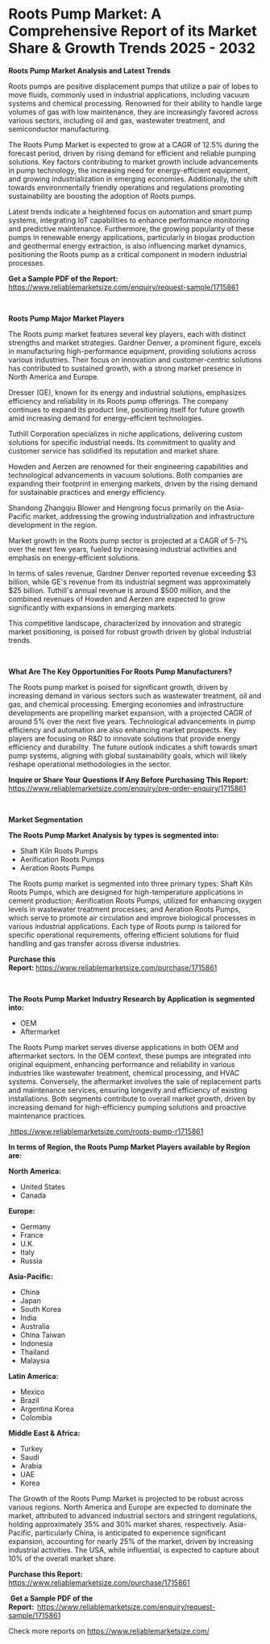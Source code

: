 <p><h1>Roots Pump Market: A Comprehensive Report of its Market Share & Growth Trends 2025 - 2032</h1></p><p><strong>Roots Pump Market Analysis and Latest Trends</strong></p>
<p><p>Roots pumps are positive displacement pumps that utilize a pair of lobes to move fluids, commonly used in industrial applications, including vacuum systems and chemical processing. Renowned for their ability to handle large volumes of gas with low maintenance, they are increasingly favored across various sectors, including oil and gas, wastewater treatment, and semiconductor manufacturing.</p><p>The Roots Pump Market is expected to grow at a CAGR of 12.5% during the forecast period, driven by rising demand for efficient and reliable pumping solutions. Key factors contributing to market growth include advancements in pump technology, the increasing need for energy-efficient equipment, and growing industrialization in emerging economies. Additionally, the shift towards environmentally friendly operations and regulations promoting sustainability are boosting the adoption of Roots pumps. </p><p>Latest trends indicate a heightened focus on automation and smart pump systems, integrating IoT capabilities to enhance performance monitoring and predictive maintenance. Furthermore, the growing popularity of these pumps in renewable energy applications, particularly in biogas production and geothermal energy extraction, is also influencing market dynamics, positioning the Roots pump as a critical component in modern industrial processes.</p></p>
<p><strong>Get a Sample PDF of the Report:&nbsp;</strong> <a href="https://www.reliablemarketsize.com/enquiry/request-sample/1715861?utm_campaign=2936&utm_medium=2&utm_source=Github&utm_content=ia&utm_term=01042025&utm_id=roots-pump">https://www.reliablemarketsize.com/enquiry/request-sample/1715861</a></p>
<p>&nbsp;</p>
<p><strong>Roots Pump Major Market Players</strong></p>
<p><p>The Roots pump market features several key players, each with distinct strengths and market strategies. Gardner Denver, a prominent figure, excels in manufacturing high-performance equipment, providing solutions across various industries. Their focus on innovation and customer-centric solutions has contributed to sustained growth, with a strong market presence in North America and Europe.</p><p>Dresser (GE), known for its energy and industrial solutions, emphasizes efficiency and reliability in its Roots pump offerings. The company continues to expand its product line, positioning itself for future growth amid increasing demand for energy-efficient technologies. </p><p>Tuthill Corporation specializes in niche applications, delivering custom solutions for specific industrial needs. Its commitment to quality and customer service has solidified its reputation and market share.</p><p>Howden and Aerzen are renowned for their engineering capabilities and technological advancements in vacuum solutions. Both companies are expanding their footprint in emerging markets, driven by the rising demand for sustainable practices and energy efficiency.</p><p>Shandong Zhangqiu Blower and Hengrong focus primarily on the Asia-Pacific market, addressing the growing industrialization and infrastructure development in the region.</p><p>Market growth in the Roots pump sector is projected at a CAGR of 5-7% over the next few years, fueled by increasing industrial activities and emphasis on energy-efficient solutions. </p><p>In terms of sales revenue, Gardner Denver reported revenue exceeding $3 billion, while GE's revenue from its industrial segment was approximately $25 billion. Tuthill's annual revenue is around $500 million, and the combined revenues of Howden and Aerzen are expected to grow significantly with expansions in emerging markets.</p><p>This competitive landscape, characterized by innovation and strategic market positioning, is poised for robust growth driven by global industrial trends.</p></p>
<p>&nbsp;</p>
<p><strong>What Are The Key Opportunities For Roots Pump Manufacturers?</strong></p>
<p><p>The Roots pump market is poised for significant growth, driven by increasing demand in various sectors such as wastewater treatment, oil and gas, and chemical processing. Emerging economies and infrastructure developments are propelling market expansion, with a projected CAGR of around 5% over the next five years. Technological advancements in pump efficiency and automation are also enhancing market prospects. Key players are focusing on R&D to innovate solutions that provide energy efficiency and durability. The future outlook indicates a shift towards smart pump systems, aligning with global sustainability goals, which will likely reshape operational methodologies in the sector.</p></p>
<p><strong>Inquire or Share Your Questions If Any Before Purchasing This Report:</strong> <a href="https://www.reliablemarketsize.com/enquiry/pre-order-enquiry/1715861?utm_campaign=2936&utm_medium=2&utm_source=Github&utm_content=ia&utm_term=01042025&utm_id=roots-pump">https://www.reliablemarketsize.com/enquiry/pre-order-enquiry/1715861</a></p>
<p>&nbsp;</p>
<p><strong>Market Segmentation</strong></p>
<p><strong>The Roots Pump Market Analysis by types is segmented into:</strong></p>
<p><ul><li>Shaft Kiln Roots Pumps</li><li>Aerification Roots Pumps</li><li>Aeration Roots Pumps</li></ul></p>
<p><p>The Roots pump market is segmented into three primary types: Shaft Kiln Roots Pumps, which are designed for high-temperature applications in cement production; Aerification Roots Pumps, utilized for enhancing oxygen levels in wastewater treatment processes; and Aeration Roots Pumps, which serve to promote air circulation and improve biological processes in various industrial applications. Each type of Roots pump is tailored for specific operational requirements, offering efficient solutions for fluid handling and gas transfer across diverse industries.</p></p>
<p><strong>Purchase this Report:&nbsp;</strong><a href="https://www.reliablemarketsize.com/purchase/1715861?utm_campaign=2936&utm_medium=2&utm_source=Github&utm_content=ia&utm_term=01042025&utm_id=roots-pump">https://www.reliablemarketsize.com/purchase/1715861</a></p>
<p>&nbsp;</p>
<p><strong>The Roots Pump Market Industry Research by Application is segmented into:</strong></p>
<p><ul><li>OEM</li><li>Aftermarket</li></ul></p>
<p><p>The Roots Pump market serves diverse applications in both OEM and aftermarket sectors. In the OEM context, these pumps are integrated into original equipment, enhancing performance and reliability in various industries like wastewater treatment, chemical processing, and HVAC systems. Conversely, the aftermarket involves the sale of replacement parts and maintenance services, ensuring longevity and efficiency of existing installations. Both segments contribute to overall market growth, driven by increasing demand for high-efficiency pumping solutions and proactive maintenance practices.</p></p>
<p><a href="https://www.reliablemarketsize.com/roots-pump-r1715861?utm_campaign=2936&utm_medium=2&utm_source=Github&utm_content=ia&utm_term=01042025&utm_id=roots-pump">&nbsp;https://www.reliablemarketsize.com/roots-pump-r1715861</a></p>
<p><strong>In terms of Region, the Roots Pump Market Players available by Region are:</strong></p>
<p>
    <p> <strong> North America: </strong>
        <ul>
            <li>United States</li>
            <li>Canada</li>
        </ul>
        </p> 
    <p> <strong> Europe: </strong>
        <ul>
            <li>Germany</li>
            <li>France</li>
            <li>U.K.</li>
            <li>Italy</li>
            <li>Russia</li>
        </ul>
        </p> 
    <p> <strong> Asia-Pacific: </strong>
        <ul>
            <li>China</li>
            <li>Japan</li>
            <li>South Korea</li>
            <li>India</li>
            <li>Australia</li>
            <li>China Taiwan</li>
            <li>Indonesia</li>
            <li>Thailand</li>
            <li>Malaysia</li>
        </ul>
        </p> 
    <p> <strong> Latin America: </strong>
        <ul>
            <li>Mexico</li>
            <li>Brazil</li>
            <li>Argentina Korea</li>
            <li>Colombia</li>
        </ul>
        </p> 
    <p> <strong> Middle East & Africa: </strong>
        <ul>
            <li>Turkey</li>
            <li>Saudi</li>
            <li>Arabia</li>
            <li>UAE</li>
            <li>Korea</li>
        </ul>
    </p>
    </p>
<p><p>The Growth of the Roots Pump Market is projected to be robust across various regions. North America and Europe are expected to dominate the market, attributed to advanced industrial sectors and stringent regulations, holding approximately 35% and 30% market shares, respectively. Asia-Pacific, particularly China, is anticipated to experience significant expansion, accounting for nearly 25% of the market, driven by increasing industrial activities. The USA, while influential, is expected to capture about 10% of the overall market share.</p></p>
<p><strong>Purchase this Report: </strong><a href="https://www.reliablemarketsize.com/purchase/1715861?utm_campaign=2936&utm_medium=2&utm_source=Github&utm_content=ia&utm_term=01042025&utm_id=roots-pump">https://www.reliablemarketsize.com/purchase/1715861</a></p>
<p>&nbsp;<strong>Get a Sample PDF of the Report:&nbsp;&nbsp;</strong><a href="https://www.reliablemarketsize.com/enquiry/request-sample/1715861?utm_campaign=2936&utm_medium=2&utm_source=Github&utm_content=ia&utm_term=01042025&utm_id=roots-pump">https://www.reliablemarketsize.com/enquiry/request-sample/1715861</a></p>
<p><strong></strong></p>
<p>Check more reports on <a href="https://www.reliablemarketsize.com/?utm_campaign=2936&utm_medium=2&utm_source=Github&utm_content=ia&utm_term=01042025&utm_id=roots-pump">https://www.reliablemarketsize.com/</a></p>